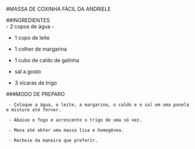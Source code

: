 #MASSA DE COXINHA FÁCIL DA ANDRIELE

##INGREDIENTES    
     - 2 copos de água
          -
   -  1 copo de leite

   - 1 colher de margarina

   -  1 cubo de caldo de galinha

   - sal a gosto

   -  3 xícaras de trigo

        

###MODO DE PREPARO

     - Coloque a água, o leite, a margarina, o caldo e o sal em uma panela e misture até ferver.
    
     - Abaixe o fogo e acrescente o trigo de uma só vez.
    
     - Mexa até obter uma massa lisa e homogênea.
    
     - Recheie da maneira que preferir.